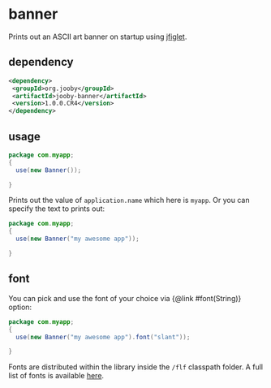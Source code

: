 # banner

Prints out an ASCII art banner on startup using <a href="https://github.com/lalyos/jfiglet">jfiglet</a>.

## dependency

```xml
<dependency>
 <groupId>org.jooby</groupId>
 <artifactId>jooby-banner</artifactId>
 <version>1.0.0.CR4</version>
</dependency>
```

## usage

```java
package com.myapp;
{
  use(new Banner());

}
```

Prints out the value of ```application.name``` which here is ```myapp```. Or you can specify the text to prints out:

```java
package com.myapp;
{
  use(new Banner("my awesome app"));

}
```

## font

You can pick and use the font of your choice via {@link #font(String)} option:

```java
package com.myapp;
{
  use(new Banner("my awesome app").font("slant"));

}
```

Fonts are distributed within the library inside the ```/flf``` classpath folder. A full list of fonts is available <a href="http://patorjk.com/software/taag">here</a>.
